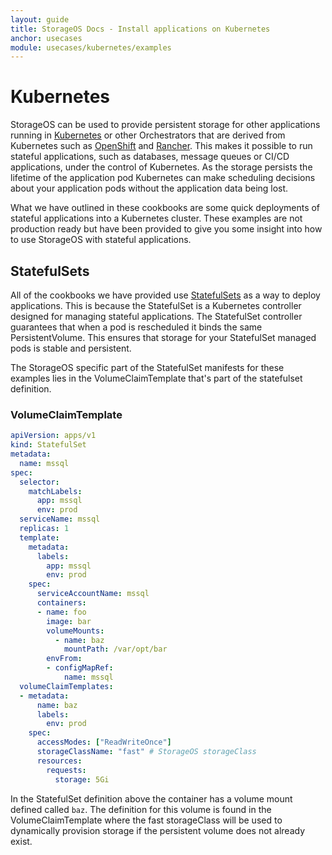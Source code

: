 ```yaml
---
layout: guide
title: StorageOS Docs - Install applications on Kubernetes
anchor: usecases
module: usecases/kubernetes/examples
---
```


# Kubernetes

StorageOS can be used to provide persistent storage for other applications
running in [Kubernetes](https://kubernetes.) or other Orchestrators that are
derived from Kubernetes such as [OpenShift](https://openshift.com) and
[Rancher](https://rancher.com). This makes it possible to run stateful
applications, such as databases, message queues or CI/CD applications, under
the control of Kubernetes. As the storage persists the lifetime of the
application pod Kubernetes can make scheduling decisions about your application
pods without the application data being lost.

What we have outlined in these cookbooks are some quick deployments of
stateful applications into a Kubernetes cluster. These examples are not
production ready but have been provided to give you some insight into how to
use StorageOS with stateful applications.

## StatefulSets
All of the cookbooks we have provided use
[StatefulSets](https://kubernetes.io/docs/concepts/workloads/controllers/statefulset/)
as a way to deploy applications. This is because the StatefulSet is a Kubernetes controller
designed for managing stateful applications. The StatefulSet controller
guarantees that when a pod is rescheduled it binds the same PersistentVolume. This
ensures that storage for your StatefulSet managed pods is stable and
persistent.

The StorageOS specific part of the StatefulSet manifests for these examples lies
in the VolumeClaimTemplate that's part of the statefulset definition.

### VolumeClaimTemplate 
```yaml
apiVersion: apps/v1
kind: StatefulSet
metadata:
  name: mssql
spec:
  selector:
    matchLabels:
      app: mssql
      env: prod
  serviceName: mssql
  replicas: 1
  template:
    metadata:
      labels:
        app: mssql
        env: prod
    spec:
      serviceAccountName: mssql
      containers:
      - name: foo
        image: bar
        volumeMounts:
          - name: baz
            mountPath: /var/opt/bar
        envFrom:
        - configMapRef:
            name: mssql
  volumeClaimTemplates:
  - metadata:
      name: baz
      labels:
        env: prod
    spec:
      accessModes: ["ReadWriteOnce"]
      storageClassName: "fast" # StorageOS storageClass 
      resources:
        requests:
          storage: 5Gi

```
In the StatefulSet definition above the container has a volume mount
defined called `baz`. The definition for this volume is found in the
VolumeClaimTemplate where the fast storageClass will be used to dynamically
provision storage if the persistent volume does not already exist.

